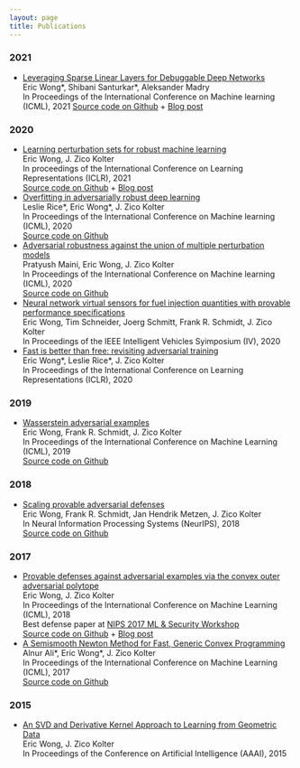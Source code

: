 ```yaml
---
layout: page
title: Publications
---
```

### 2021 
+ [Leveraging Sparse Linear Layers for Debuggable Deep Networks](https://arxiv.org/abs/2105.04857)  
Eric Wong\*, Shibani Santurkar\*, Aleksander Madry  
In Proceedings of the International Conference on Machine learning (ICML), 2021 
[Source code on Github](https://github.com/madrylab/debuggabledeepnetworks) + [Blog post](https://gradientscience.org/glm_saga/)

### 2020
+ [Learning perturbation sets for robust machine learning](https://arxiv.org/abs/2007.08450)  
Eric Wong, J. Zico Kolter  
In proceedings of the International Conference on Learning Representations (ICLR), 2021  
[Source code on Github](https://github.com/locuslab/perturbation_learning/) + [Blog post](https://locuslab.github.io/2020-07-20-perturbation/)
+ [Overfitting in adversarially robust deep learning](https://arxiv.org/abs/2002.11569)  
Leslie Rice\*, Eric Wong\*, J. Zico Kolter  
In Proceedings of the International Conference on Machine learning (ICML), 2020  
[Source code on Github](https://github.com/locuslab/robust_overfitting/)
+ [Adversarial robustness against the union of multiple perturbation models](https://arxiv.org/abs/1909.04068)  
Pratyush Maini, Eric Wong, J. Zico Kolter  
In Proceedings of the International Conference on Machine learning (ICML), 2020  
[Source code on Github](https://github.com/locuslab/robust_union/)
+ [Neural network virtual sensors for fuel injection quantities with provable performance specifications](http://arxiv.org/abs/2007.00147)  
Eric Wong, Tim Schneider, Joerg Schmitt, Frank R. Schmidt, J. Zico Kolter  
In Proceedings of the IEEE Intelligent Vehicles Syimposium (IV), 2020
+ [Fast is better than free: revisiting adversarial training](https://arxiv.org/abs/2001.03994)  
Eric Wong\*, Leslie Rice\*, J. Zico Kolter  
In Proceedings of the International Conference on Learning Representations (ICLR), 2020

### 2019
+ [Wasserstein adversarial examples](https://arxiv.org/abs/1902.07906)  
Eric Wong, Frank R. Schmidt, J. Zico Kolter  
In Proceedings of the International Conference on Machine Learning (ICML), 2019  
[Source code on Github](https://github.com/locuslab/projected_sinkhorn/)

### 2018
+ [Scaling provable adversarial defenses](https://arxiv.org/abs/1805.12514)  
Eric Wong, Frank R. Schmidt, Jan Hendrik Metzen, J. Zico Kolter  
In Neural Information Processing Systems (NeurIPS), 2018  
[Source code on Github](https://github.com/locuslab/convex_adversarial/)

### 2017
+ [Provable defenses against adversarial examples via the convex outer adversarial polytope](https://arxiv.org/abs/1711.00851)  
Eric Wong, J. Zico Kolter  
In Proceedings of the International Conference on Machine Learning (ICML), 2018  
Best defense paper at [NIPS 2017 ML &amp; Security Workshop](https://machine-learning-and-security.github.io/)  
[Source code on Github](https://github.com/locuslab/convex_adversarial/) + [Blog post](https://locuslab.github.io/2019-03-12-provable/)
+ [A Semismooth Newton Method for Fast, Generic Convex Programming](https://arxiv.org/abs/1705.00772)  
Alnur Ali\*, Eric Wong\*, J. Zico Kolter  
In Proceedings of the International Conference on Machine Learning (ICML), 2017  
[Source code on Github](https://github.com/locuslab/newton_admm/)

### 2015
+ [An SVD and Derivative Kernel Approach to Learning from Geometric Data](http://zicokolter.com/publications/wong2015svdkernel.pdf)  
Eric Wong, J. Zico Kolter  
In Proceedings of the Conference on Artificial Intelligence (AAAI), 2015